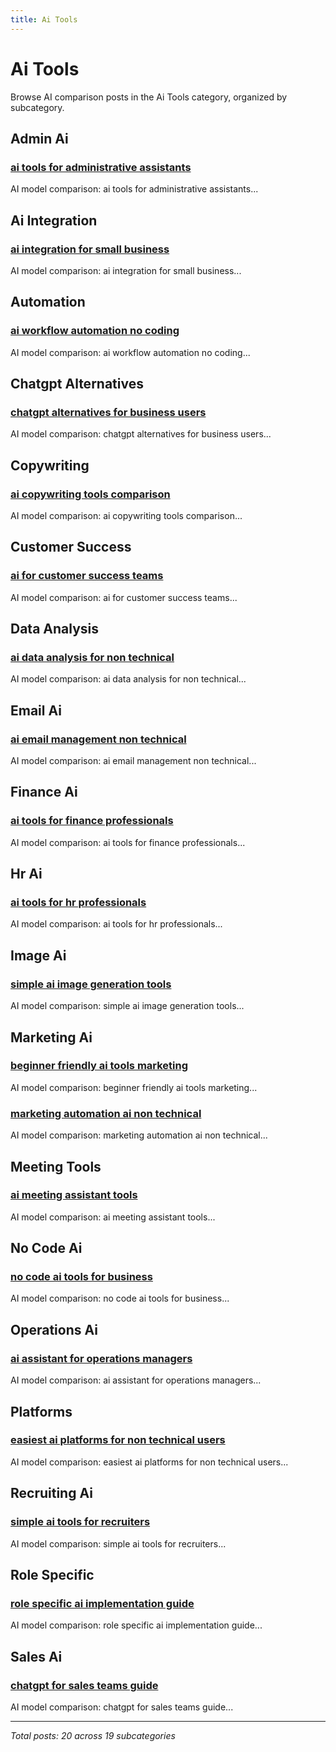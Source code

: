 ```yaml
---
title: Ai Tools
---
```


# Ai Tools

Browse AI comparison posts in the Ai Tools category, organized by subcategory.

## Admin Ai

### [ai tools for administrative assistants](admin-ai/chatgpt-vs-gemini-vs-mistral-admin-ai-4607.md)

AI model comparison: ai tools for administrative assistants...

## Ai Integration

### [ai integration for small business](ai-integration/chatgpt-vs-gemini-vs-mistral-ai-integration-6116.md)

AI model comparison: ai integration for small business...

## Automation

### [ai workflow automation no coding](automation/chatgpt-vs-gemini-vs-mistral-automation-3204.md)

AI model comparison: ai workflow automation no coding...

## Chatgpt Alternatives

### [chatgpt alternatives for business users](chatgpt-alternatives/chatgpt-vs-claude-chatgpt-alternatives-7412.md)

AI model comparison: chatgpt alternatives for business users...

## Copywriting

### [ai copywriting tools comparison](copywriting/chatgpt-vs-gemini-vs-grok-copywriting-7681.md)

AI model comparison: ai copywriting tools comparison...

## Customer Success

### [ai for customer success teams](customer-success/chatgpt-vs-gemini-vs-mistral-customer-success-7106.md)

AI model comparison: ai for customer success teams...

## Data Analysis

### [ai data analysis for non technical](data-analysis/chatgpt-vs-claude-vs-gemini-data-analysis-3263.md)

AI model comparison: ai data analysis for non technical...

## Email Ai

### [ai email management non technical](email-ai/chatgpt-vs-claude-vs-grok-email-ai-8497.md)

AI model comparison: ai email management non technical...

## Finance Ai

### [ai tools for finance professionals](finance-ai/deepseek-vs-gemini-vs-mistral-finance-ai-1232.md)

AI model comparison: ai tools for finance professionals...

## Hr Ai

### [ai tools for hr professionals](hr-ai/chatgpt-vs-gemini-vs-mistral-hr-ai-5435.md)

AI model comparison: ai tools for hr professionals...

## Image Ai

### [simple ai image generation tools](image-ai/chatgpt-vs-deepseek-vs-gemini-image-ai-2954.md)

AI model comparison: simple ai image generation tools...

## Marketing Ai

### [beginner friendly ai tools marketing](marketing-ai/chatgpt-vs-deepseek-vs-mistral-marketing-ai-6906.md)

AI model comparison: beginner friendly ai tools marketing...

### [marketing automation ai non technical](marketing-ai/claude-vs-grok-vs-mistral-marketing-ai-5580.md)

AI model comparison: marketing automation ai non technical...

## Meeting Tools

### [ai meeting assistant tools](meeting-tools/deepseek-vs-gemini-vs-mistral-meeting-tools-5583.md)

AI model comparison: ai meeting assistant tools...

## No Code Ai

### [no code ai tools for business](no-code-ai/chatgpt-vs-deepseek-vs-mistral-no-code-ai-5648.md)

AI model comparison: no code ai tools for business...

## Operations Ai

### [ai assistant for operations managers](operations-ai/claude-vs-grok-vs-mistral-operations-ai-4410.md)

AI model comparison: ai assistant for operations managers...

## Platforms

### [easiest ai platforms for non technical users](platforms/deepseek-vs-grok-vs-mistral-platforms-9559.md)

AI model comparison: easiest ai platforms for non technical users...

## Recruiting Ai

### [simple ai tools for recruiters](recruiting-ai/chatgpt-vs-gemini-vs-mistral-recruiting-ai-3311.md)

AI model comparison: simple ai tools for recruiters...

## Role Specific

### [role specific ai implementation guide](role-specific/deepseek-vs-gemini-vs-grok-role-specific-6205.md)

AI model comparison: role specific ai implementation guide...

## Sales Ai

### [chatgpt for sales teams guide](sales-ai/chatgpt-vs-deepseek-sales-ai-9777.md)

AI model comparison: chatgpt for sales teams guide...

---

*Total posts: 20 across 19 subcategories*

